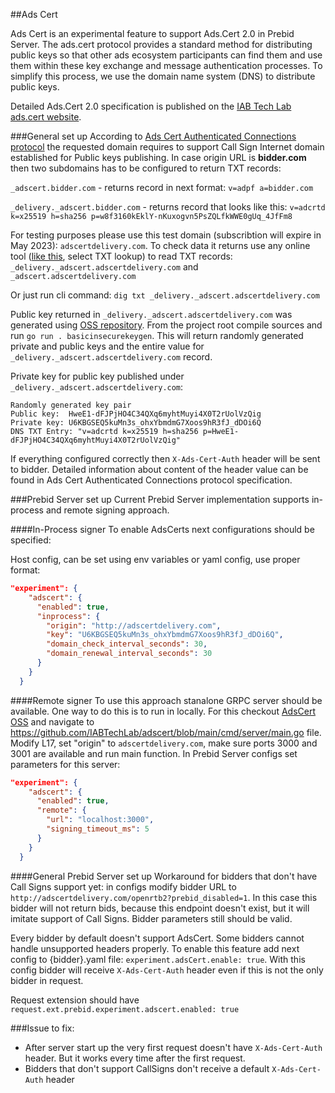 ##Ads Cert

Ads Cert is an experimental feature to support Ads.Cert 2.0 in Prebid Server.
The ads.cert protocol provides a standard method for distributing public keys so that other ads
ecosystem participants can find them and use them within these key exchange and message
authentication processes. To simplify this process, we use the domain name system (DNS) to
distribute public keys. 

Detailed Ads.Cert 2.0 specification is published on the [IAB Tech Lab ads.cert website](https://iabtechlab.com/ads-cert).


###General set up
According to [Ads Cert Authenticated Connections protocol](https://iabtechlab.com/wp-content/uploads/2021/09/3-ads-cert-authenticated-connections-pc.pdf) 
the requested domain requires to support Call Sign Internet domain established for Public keys publishing. 
In case origin URL is **bidder.com** then two subdomains has to be configured to return TXT records: 

`_adscert.bidder.com` - returns record in next format:
`v=adpf a=bidder.com`

`_delivery._adscert.bidder.com` - returns record that looks like this:
`v=adcrtd k=x25519 h=sha256 p=w8f3160kEklY-nKuxogvn5PsZQLfkWWE0gUq_4JfFm8`

For testing purposes please use this test domain (subscribtion will expire in May 2023):
`adscertdelivery.com`. To check data it returns use any online tool ([like this](https://mxtoolbox.com/SuperTool.aspx), select TXT lookup) to read TXT records: 
`_delivery._adscert.adscertdelivery.com` and `_adscert.adscertdelivery.com`

Or just run cli command:
```dig txt _delivery._adscert.adscertdelivery.com``` 

Public key returned in `_delivery._adscert.adscertdelivery.com` was generated using [OSS repository](https://github.com/IABTechLab/adscert).
From the project root compile sources and run `go run . basicinsecurekeygen`. This will return randomly generated private and public keys and the entire value for `_delivery._adscert.adscertdelivery.com` record.

Private key for public key published under `_delivery._adscert.adscertdelivery.com`:
```
Randomly generated key pair
Public key:  HweE1-dFJPjHO4C34QXq6myhtMuyi4X0T2rUolVzQig
Private key: U6KBGSEQ5kuMn3s_ohxYbmdmG7Xoos9hR3fJ_dDOi6Q
DNS TXT Entry: "v=adcrtd k=x25519 h=sha256 p=HweE1-dFJPjHO4C34QXq6myhtMuyi4X0T2rUolVzQig"
```

If everything configured correctly then `X-Ads-Cert-Auth` header will be sent to bidder. Detailed information about content of the header value can be found in Ads Cert Authenticated Connections protocol specification.

###Prebid Server set up
Current Prebid Server implementation supports in-process and remote signing approach.

####In-Process signer
To enable AdsCerts next configurations should be specified: 

Host config, can be set using env variables or yaml config, use proper format: 
```json
"experiment": {
    "adscert": {
      "enabled": true,
      "inprocess": {
        "origin": "http://adscertdelivery.com",
        "key": "U6KBGSEQ5kuMn3s_ohxYbmdmG7Xoos9hR3fJ_dDOi6Q",
        "domain_check_interval_seconds": 30,
        "domain_renewal_interval_seconds": 30
      }
    }
  }
```
####Remote signer
To use this approach stanalone GRPC server should be available.
One way to do this is to run in locally. For this checkout [AdsCert OSS](https://github.com/IABTechLab/adscert) and navigate to https://github.com/IABTechLab/adscert/blob/main/cmd/server/main.go file.
Modify L17, set "origin" to `adscertdelivery.com`, make sure ports 3000 and 3001 are available and run main function.
In Prebid Server configs set parameters for this server: 
```json
"experiment": {
    "adscert": {
      "enabled": true,
      "remote": {
        "url": "localhost:3000",
        "signing_timeout_ms": 5
      }
    }
  }
```

####General Prebid Server set up
Workaround for bidders that don't have Call Signs support yet: in configs modify bidder URL to `http://adscertdelivery.com/openrtb2?prebid_disabled=1`. In this case this bidder will not return bids, because this endpoint doesn't exist, but it will imitate support of Call Signs. Bidder parameters still should be valid.

Every bidder by default doesn't support AdsCert. Some bidders cannot handle unsupported headers properly. To enable this feature add next config to {bidder}.yaml file:
`experiment.adsCert.enable: true`. With this config bidder will receive `X-Ads-Cert-Auth` header even if this is not the only bidder in request. 

Request extension should have `request.ext.prebid.experiment.adscert.enabled: true`

###Issue to fix:
- After server start up the very first request doesn't have `X-Ads-Cert-Auth` header. But it works every time after the first request.
- Bidders that don't support CallSigns don't receive a default `X-Ads-Cert-Auth` header